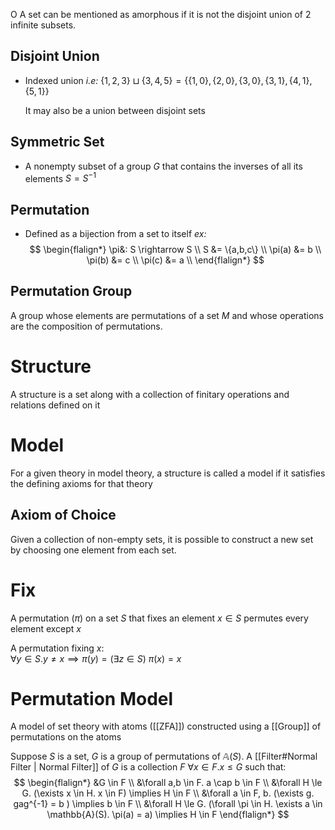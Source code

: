 O A set can be mentioned as amorphous if it is not the disjoint union of 2 infinite subsets.
 
## Disjoint Union
 - Indexed union
	 *i.e:* $\{1,2,3\} \sqcup \{3,4,5\} = \{\{1,0\},\{2,0\},\{3,0\},\{3,1\},\{4,1\},\{5,1\}\}$
	
	It may also be a union between disjoint sets

## Symmetric Set
- A nonempty subset of a group $G$ that contains the inverses of all its elements
	$S = S^{-1}$
## Permutation
- Defined as a bijection from a set to itself
	*ex:*
	$$
	\begin{flalign*}
	\pi&: S \rightarrow S \\
	S &= \{a,b,c\} \\
	\pi(a) &= b \\
	\pi(b) &= c \\
	\pi(c) &= a \\
	\end{flalign*}
	$$
	
## Permutation Group
A group whose elements are permutations of a set $M$ and whose operations are the composition of permutations.

# Structure
A structure is a set along with a collection of finitary operations and relations defined on it
# Model
For a given theory in model theory, a structure is called a model if it satisfies the defining axioms for that theory

## Axiom of Choice
Given a collection of non-empty sets, it is possible to construct a new set by choosing one element from each set.

# Fix
A permutation ($\pi$) on a set $S$ that fixes an element $x \in S$ permutes every element except $x$

A permutation fixing $x$:  
$\forall y \in S. y \ne x \implies \pi(y) = (\exists z \in S)$
$\pi(x) = x$
# Permutation Model
A model of set theory with atoms ([[ZFA]]) constructed using a [[Group]] of permutations on the atoms

Suppose $S$ is a set, $G$ is a group of permutations of $\mathbb{A}(S)$.
A [[Filter#Normal Filter | Normal Filter]] of $G$ is a collection $F$  $\forall x \in F. x \le G$
such that:
$$
\begin{flalign*}
&G \in F \\
&\forall a,b \in F. a \cap b \in F \\
&\forall H \le G. (\exists x \in H. x \in F) \implies H \in F \\
&\forall a \in F, b. (\exists g. gag^{-1} = b ) \implies b \in F \\
&\forall H \le G. (\forall \pi \in H. \exists a \in \mathbb{A}(S). \pi(a) = a) \implies H \in F
\end{flalign*}
$$


